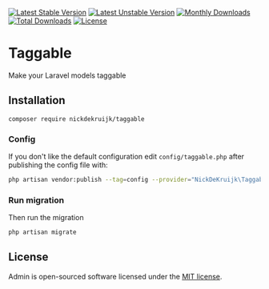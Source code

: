 [![Latest Stable Version](https://poser.pugx.org/nickdekruijk/taggable/v/stable)](https://packagist.org/packages/nickdekruijk/taggable)
[![Latest Unstable Version](https://poser.pugx.org/nickdekruijk/taggable/v/unstable)](https://packagist.org/packages/nickdekruijk/taggable)
[![Monthly Downloads](https://poser.pugx.org/nickdekruijk/taggable/d/monthly)](https://packagist.org/packages/nickdekruijk/taggable)
[![Total Downloads](https://poser.pugx.org/nickdekruijk/taggable/downloads)](https://packagist.org/packages/nickdekruijk/taggable)
[![License](https://poser.pugx.org/nickdekruijk/taggable/license)](https://packagist.org/packages/nickdekruijk/taggable)

# Taggable
Make your Laravel models taggable

## Installation
`composer require nickdekruijk/taggable`

### Config
If you don't like the default configuration edit `config/taggable.php` after publishing the config file with:
```bash
php artisan vendor:publish --tag=config --provider="NickDeKruijk\Taggable\ServiceProvider"
```

### Run migration
Then run the migration
```bash
php artisan migrate
```

## License
Admin is open-sourced software licensed under the [MIT license](https://opensource.org/licenses/MIT).
